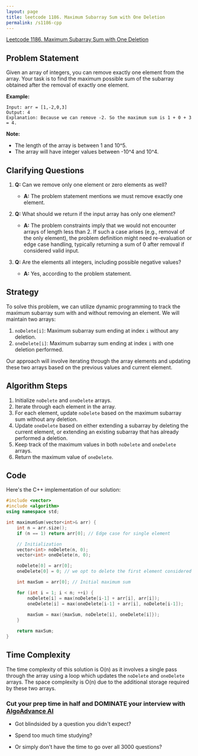 ```yaml
---
layout: page
title: leetcode 1186. Maximum Subarray Sum with One Deletion
permalink: /s1186-cpp
---
```

[Leetcode 1186. Maximum Subarray Sum with One Deletion](https://algoadvance.github.io/algoadvance/l1186)
## Problem Statement
Given an array of integers, you can remove exactly one element from the array. Your task is to find the maximum possible sum of the subarray obtained after the removal of exactly one element.

**Example:**
```
Input: arr = [1,-2,0,3]
Output: 4
Explanation: Because we can remove -2. So the maximum sum is 1 + 0 + 3 = 4.
```
**Note:**
- The length of the array is between 1 and 10^5.
- The array will have integer values between -10^4 and 10^4.

## Clarifying Questions
1. **Q:** Can we remove only one element or zero elements as well?
   - **A:** The problem statement mentions we must remove exactly one element.
   
2. **Q:** What should we return if the input array has only one element?
   - **A:** The problem constraints imply that we would not encounter arrays of length less than 2. If such a case arises (e.g., removal of the only element), the problem definition might need re-evaluation or edge case handling, typically returning a sum of 0 after removal if considered valid input.

3. **Q:** Are the elements all integers, including possible negative values?
   - **A:** Yes, according to the problem statement.

## Strategy
To solve this problem, we can utilize dynamic programming to track the maximum subarray sum with and without removing an element. We will maintain two arrays:
1. `noDelete[i]`: Maximum subarray sum ending at index `i` without any deletion.
2. `oneDelete[i]`: Maximum subarray sum ending at index `i` with one deletion performed.

Our approach will involve iterating through the array elements and updating these two arrays based on the previous values and current element.

## Algorithm Steps
1. Initialize `noDelete` and `oneDelete` arrays.
2. Iterate through each element in the array.
3. For each element, update `noDelete` based on the maximum subarray sum without any deletion.
4. Update `oneDelete` based on either extending a subarray by deleting the current element, or extending an existing subarray that has already performed a deletion.
5. Keep track of the maximum values in both `noDelete` and `oneDelete` arrays.
6. Return the maximum value of `oneDelete`.

## Code
Here's the C++ implementation of our solution:

```cpp
#include <vector>
#include <algorithm>
using namespace std;

int maximumSum(vector<int>& arr) {
    int n = arr.size();
    if (n == 1) return arr[0]; // Edge case for single element

    // Initialization
    vector<int> noDelete(n, 0);
    vector<int> oneDelete(n, 0);

    noDelete[0] = arr[0];
    oneDelete[0] = 0; // we opt to delete the first element considered

    int maxSum = arr[0]; // Initial maximum sum

    for (int i = 1; i < n; ++i) {
        noDelete[i] = max(noDelete[i-1] + arr[i], arr[i]);
        oneDelete[i] = max(oneDelete[i-1] + arr[i], noDelete[i-1]);
        
        maxSum = max({maxSum, noDelete[i], oneDelete[i]});
    }

    return maxSum;
}
```

## Time Complexity
The time complexity of this solution is O(n) as it involves a single pass through the array using a loop which updates the `noDelete` and `oneDelete` arrays. The space complexity is O(n) due to the additional storage required by these two arrays.


### Cut your prep time in half and DOMINATE your interview with [AlgoAdvance AI](https://algoAdvance.com)

- Got blindsided by a question you didn't expect?

- Spend too much time studying?

- Or simply don't have the time to go over all 3000 questions?

